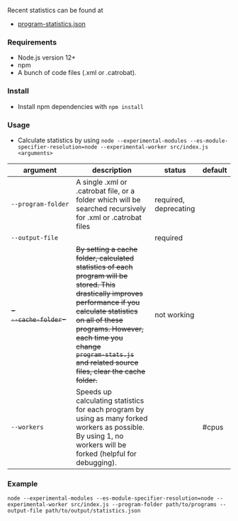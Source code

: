 Recent statistics can be found at

* [program-statistics.json](https://github.com/robertpainsi/robertpainsi.github.data/blob/master/catrobat/program-statistics.json)

### Requirements

* Node.js version 12+
* npm
* A bunch of code files (.xml or .catrobat).

### Install

* Install npm dependencies with `npm install`

### Usage

* Calculate statistics by using `node --experimental-modules --es-module-specifier-resolution=node --experimental-worker src/index.js <arguments>`

| argument | description | status | default |
| --- | --- |  --- | --- |
| `‑‑program‑folder` | A single .xml or .catrobat file, or a folder which will be searched recursively for .xml or .catrobat files | required, deprecating | |
| `‑‑output‑file` | | required |
| ~~-`‑‑cache‑folder`-~~ | ~~By setting a cache folder, calculated statistics of each program will be stored. This drastically improves performance if you calculate statistics on all of these programs. However, each time you change `program‑stats.js` and related source files, clear the cache folder.~~ | not working | |
| `‑‑workers` | Speeds up calculating statistics for each program by using as many forked workers as possible. By using 1, no workers will be forked (helpful for debugging). | | #cpus |

### Example

```
node --experimental-modules --es-module-specifier-resolution=node --experimental-worker src/index.js --program-folder path/to/programs --output-file path/to/output/statistics.json
```
